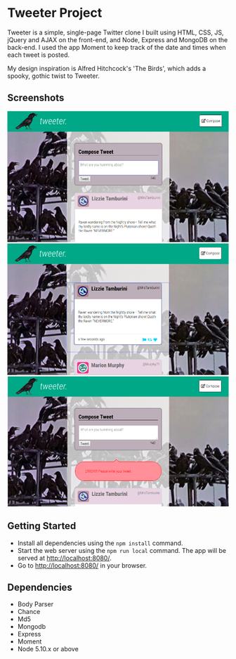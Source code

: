 # Tweeter Project

Tweeter is a simple, single-page Twitter clone I built using HTML, CSS, JS, jQuery and AJAX on the front-end, and Node, Express and MongoDB on the back-end. I used the app Moment to keep track of the date and times when each tweet is posted.

My design inspiration is Alfred Hitchcock's 'The Birds', which adds a spooky, gothic twist to Tweeter.

## Screenshots

!["screenshot of the main page"](https://github.com/esplett/tweeter/blob/master/docs/tweets.png?raw=true)
!["screenshot of the hover effect"](https://github.com/esplett/tweeter/blob/master/docs/hover.png?raw=true)
!["screenshot of an error message"](https://github.com/esplett/tweeter/blob/master/docs/error.png?raw=true)

## Getting Started

- Install all dependencies using the `npm install` command.
- Start the web server using the `npm run local` command. The app will be served at <http://localhost:8080/>.
- Go to <http://localhost:8080/> in your browser.

## Dependencies

- Body Parser
- Chance
- Md5
- Mongodb
- Express
- Moment
- Node 5.10.x or above
